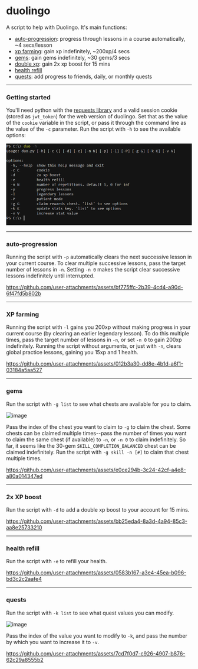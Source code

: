 # duolingo

A script to help with Duolingo. It's main functions:<br>
* [auto-progression](#progress): progress through lessons in a course automatically, ~4 secs/lesson
* [xp farming](#xp): gain xp indefinitely, ~200xp/4 secs
* [gems](#gems): gain gems indefinitely, ~30 gems/3 secs
* [double xp](#dbl): gain 2x xp boost for 15 mins
* [health refill](#heal)
* [quests](#quests): add progress to friends, daily, or monthly quests

<hr>

### Getting started
You'll need python with the [requests library](https://pypi.org/project/requests/) and a valid session cookie (stored as `jwt_token`) for the web version of duolingo. Set that as the value of the `cookie` variable in the script, or pass it through the command line as the value of the `-c` parameter. Run the script with `-h` to see the available options:

![help](img/help.png)

<hr>
<a name="progress"></a> 

### auto-progression
Running the script with `-p` automatically clears the next successive lesson in your current course. To clear multiple successive lessons, pass the target number of lessons in `-n`. Setting `-n 0` makes the script clear successive lessons indefinitely until interrupted.



https://github.com/user-attachments/assets/bf775ffc-2b39-4cd4-a90d-6f47fd5b802b




<hr>
<a name="xp"></a> 

### XP farming
Running the script with `-l` gains you 200xp without making progress in your current course (by clearing an earlier legendary lesson). To do this multiple times, pass the target number of lessons in `-n`, or set `-n 0` to gain 200xp indefinitely. Running the script without arguments, or just with `-n`, clears global practice lessons, gaining you 15xp and 1 health.



https://github.com/user-attachments/assets/012b3a30-dd8e-4b1d-a6f1-03184a5aa527



<hr>
<a name="gems"></a> 

### gems
Run the script with `-g list` to see what chests are available for you to claim. 

![image](https://github.com/user-attachments/assets/1165ed6f-00dd-4067-adbb-81ab21cb377b)

Pass the index of the chest you want to claim to `-g` to claim the chest. Some chests can be claimed multiple times--pass the number of times you want to claim the same chest (if available) to `-n`, or `-n 0` to claim indefinitely. So far, it seems like the 30-gem `SKILL_COMPLETION_BALANCED` chest can be claimed indefinitely. Run the script with `-g skill -n [#]` to claim that chest multiple times.



https://github.com/user-attachments/assets/e0ce294b-3c24-42cf-a4e8-a80a014347ed




<hr>
<a name="dbl"></a> 

### 2x XP boost
Run the script with `-d` to add a double xp boost to your account for 15 mins.




https://github.com/user-attachments/assets/bb25eda4-8a3d-4a94-85c3-aa8e25733210




<hr>
<a name="heal"></a> 

### health refill
Run the script with `-e` to refill your health.




https://github.com/user-attachments/assets/0583b167-a3e4-45ea-b096-bd3c2c2aafe4



<hr>
<a name="quests"></a> 

### quests
Run the script with `-k list` to see what quest values you can modify.

![image](https://github.com/user-attachments/assets/fd7f44b2-fb81-429f-b34f-8b58e684158c)

Pass the index of the value you want to modify to `-k`, and pass the number by which you want to increase it to `-v`.



https://github.com/user-attachments/assets/7cd7f0d7-c926-4907-b876-62c29a8555b2

